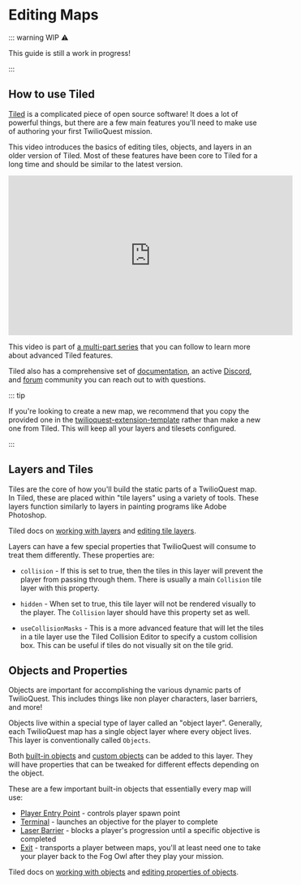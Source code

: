 # Editing Maps

::: warning WIP ⚠️

This guide is still a work in progress!

:::

## How to use Tiled

[Tiled](https://www.mapeditor.org/) is a complicated piece of open source software! It does a lot of powerful things, but there are a few main features you'll need to make use of authoring your first TwilioQuest mission.

This video introduces the basics of editing tiles, objects, and layers in an older version of Tiled. Most of these features have been core to Tiled for a long time and should be similar to the latest version.

<iframe width="560" height="315" src="https://www.youtube.com/embed/ZwaomOYGuYo" title="YouTube video player" frameborder="0" allow="accelerometer; autoplay; clipboard-write; encrypted-media; gyroscope; picture-in-picture" allowfullscreen></iframe>

This video is part of [a multi-part series](https://gamefromscratch.com/tiled-map-editor-tutorial-series/) that you can follow to learn more about advanced Tiled features.

Tiled also has a comprehensive set of [documentation](https://doc.mapeditor.org/en/stable/manual/introduction/), an active [Discord](https://discord.com/invite/39wbTv7), and [forum](https://discourse.mapeditor.org/) community you can reach out to with questions.

::: tip

If you're looking to create a new map, we recommend that you copy the provided one in the [twilioquest-extension-template](https://github.com/TwilioQuest/twilioquest-extension-template) rather than make a new one from Tiled. This will keep all your layers and tilesets configured.

:::

## Layers and Tiles

Tiles are the core of how you'll build the static parts of a TwilioQuest map. In Tiled, these are placed within "tile layers" using a variety of tools. These layers function similarly to layers in painting programs like Adobe Photoshop.

Tiled docs on [working with layers](https://doc.mapeditor.org/en/stable/manual/layers/) and [editing tile layers](https://doc.mapeditor.org/en/stable/manual/editing-tile-layers/).

Layers can have a few special properties that TwilioQuest will consume to treat them differently. These properties are:

- `collision` - If this is set to true, then the tiles in this layer will prevent the player from passing through them. There is usually a main `Collision` tile layer with this property.

- `hidden` - When set to true, this tile layer will not be rendered visually to the player. The `Collision` layer should have this property set as well.

- `useCollisionMasks` - This is a more advanced feature that will let the tiles in a tile layer use the Tiled Collision Editor to specify a custom collision box. This can be useful if tiles do not visually sit on the tile grid.

## Objects and Properties

Objects are important for accomplishing the various dynamic parts of TwilioQuest. This includes things like non player characters, laser barriers, and more!

Objects live within a special type of layer called an "object layer". Generally, each TwilioQuest map has a single object layer where every object lives. This layer is conventionally called `Objects`.

Both [built-in objects](/api/objects.html) and [custom objects](guide/custom_objects.html) can be added to this layer. They will have properties that can be tweaked for different effects depending on the object.

These are a few important built-in objects that essentially every map will use:

- [Player Entry Point](/api/objects.html#player-entry-points) - controls player spawn point
- [Terminal](/api/objects.html#terminals) - launches an objective for the player to complete
- [Laser Barrier](/api/objects.html#laser-barriers) - blocks a player's progression until a specific objective is completed
- [Exit](/api/objects.html#exits) - transports a player between maps, you'll at least need one to take your player back to the Fog Owl after they play your mission.

Tiled docs on [working with objects](https://doc.mapeditor.org/en/stable/manual/objects/) and [editing properties of objects](https://doc.mapeditor.org/en/stable/manual/custom-properties/).
